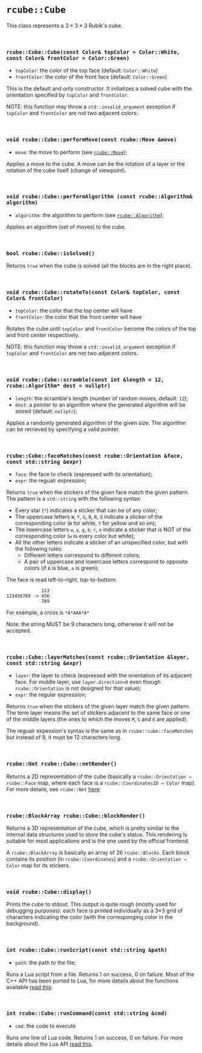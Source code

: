 # `rcube::Cube`
This class represents a $3\times3\times3$ Rubik's cube.

<br>

### `rcube::Cube::Cube(const Color& topColor = Color::White, const Color& frontColor = Color::Green)`

- `topColor`: the color of the top face (default: `Color::White`)
- `frontColor`: the color of the front face (default: `Color::Green`)

This is the default and only constructor. It initializes a solved cube with the
orientation specified by `topColor` and `frontColor`.

NOTE: this function may throw a `std::invalid_argument` exception if `topColor`
and `frontColor` are not two adjacent colors.

<br>

### `void rcube::Cube::performMove(const rcube::Move &move)`

- `move`: the move to perform (see [`rcube::Move`](move.md));

Applies a move to the cube. A move can be the rotation of a layer or the
rotation of the cube itself (change of viewpoint).

<br>

### `void rcube::Cube::performAlgorithm (const rcube::Algorithm& algorithm)`

- `algorithm`: the algorithm to perform (see [`rcube::Algorithm`](algorithm.md));

Applies an algorithm (set of moves) to the cube.

<br>

### `bool rcube::Cube::isSolved()`
Returns `true` when the cube is solved (all the blocks are in the right place).

<br>

### `void rcube::Cube::rotateTo(const Color& topColor, const Color& frontColor)`

- `topColor`: the color that the top center will have
- `frontColor`: the color that the front center will have

Rotates the cube until `topColor` and `frontColor` become the colors of the
top and front center respectively.

NOTE: this function may throw a `std::invalid_argument` exception if `topColor`
and `frontColor` are not two adjacent colors.

<br>

### `void rcube::Cube::scramble(const int &length = 12, rcube::Algorithm* dest = nullptr)`

- `length`: the scramble's length (number of random moves, default: `12`);
- `dest`: a pointer to an algorithm where the generated algorithm will be
stored (default: `nullptr`);

Applies a randomly generated algorithm of the given size. The algorithm can be
retrieved by specifying a valid pointer.

<br>

### `rcube::Cube::faceMatches(const rcube::Orientation &face, const std::string &expr)`

- `face`: the face to check (expressed with its orientation);
- `expr`: the regualr expression;

Returns `true` when the stickers of the given face match the given pattern.
The pattern is a `std::string` with the following syntax:

- Every star (`*`) indicates a sticker that can be of any color;
- The uppercase letters `W`, `Y`, `G`, `B`, `R`, `O` indicate a sticker of the
corresponding color (`W` for white, `Y` for yellow and so on);
- The lowercase letters `w`, `y`, `g`, `b`, `r`, `o` indicate a sticker that
is NOT of the corresponding color (`w` is every color but white);
- All the other letters indicate a sticker of an unspecified color, but with
the following rules:
    - Different letters correspond to different colors;
    - A pair of uppercase and lowercase letters correspond to opposite colors
    (if `A` is blue, `a` is green);

The face is read left-to-right, top-to-bottom:
```
             123
123456789 -> 456
             789
```
For example, a cross is `*A*AAA*A*`

Note: the string MUST be 9 characters long, otherwise it will not be accepted.

<br>

### `rcube::Cube::layerMatches(const rcube::Orientation &layer, const std::string &expr)`

- `layer`: the layer to check (expressed with the orientation of its adjacent
face. For middle layer, use `layer.direction=0` even though
`rcube::Orientation` is not designed for that value);
- `expr`: the regular expression;

Returns `true` when the stickers of the given layer match the given pattern.
The term layer means the set of stickers adjacent to the same face or one of
the middle layers (the ones to which the moves `M`, `S` and `E` are applied).

The regualr expession's syntax is the same as in `rcube::cube::faceMatches`
but instead of 9, it must be 12 characters long.

<br>

### `rcube::Net rcube::Cube::netRender()`

Returns a 2D representation of the cube (basically a
`rcube::Orientation → rcube::Face` map, where each face is a
`rcube::Coordinates2D → Color` map). For more details, see
`rcube::Net` [here](others.md).

<br>

### `rcube::BlockArray rcube::Cube::blockRender()`

Returns a 3D representation of the cube, which is pretty similar to the
internal data structures used to store the cube's status. This rendering is
suitable for most applications and is the one used by the official frontend.

A `rcube::BlockArray` is basically an array of 26 `rcube::Blocks`. Each block
contains its position (in `rcube::Coordinates`) and a
`rcube::Orientation → Color` map for its stickers.

<br>

### `void rcube::Cube::display()`

Prints the cube to stdout. This output is quite rough (mostly used for
debugging purposes): each face is printed individually as a 3*3 grid of
characters indicating the color (with the corresponging color in the
background).

<br>

### `int rcube::Cube::runScript(const std::string &path)`

- `path`: the path to the file;

Runs a Lua script from a file. Returns 1 on success, 0 on failure. Most of the
C++ API has been ported to Lua, for more details about the functions available
[read this](lua.md).

<br>

### `int rcube::Cube::runCommand(const std::string &cmd)`

- `cmd`: the code to execute

Runs one line of Lua code. Returns 1 on success, 0 on failure. For more details
about the Lua API [read this](lua.md).